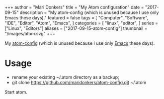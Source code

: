 +++
author = "Mari Donkers"
title = "My Atom configuration"
date = "2017-09-15"
description = "My atom-config (which is unused because I use only Emacs these days)."
featured = false
tags = [
    "Computer",
    "Software",
    "IDE",
    "Editor",
    "Atom",
    "Emacs",
]
categories = [
    "linux",
    "editor",
]
series = ["Linux", "Editors"]
aliases = ["2017-09-15-atom-config"]
thumbnail = "/images/atom.svg"
+++

My [atom-config](https://github.com/maridonkers/atom-config) (which is unused because I use only [Emacs](./2017-04-13-emacs-config.html) these days).
<!--more-->

# Usage

- rename your existing \~/.atom directory as a backup;
- git clone <https://github.com/maridonkers/atom-config.git> \~/.atom

Start atom.
